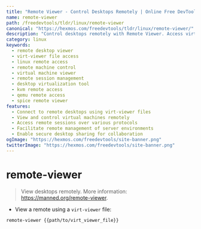 ```yaml
---
title: "Remote Viewer - Control Desktops Remotely | Online Free DevTools by Hexmos"
name: remote-viewer
path: /freedevtools/tldr/linux/remote-viewer
canonical: "https://hexmos.com/freedevtools/tldr/linux/remote-viewer/"
description: "Control desktops remotely with Remote Viewer. Access virtual machines and remote sessions easily. Free online tool, no registration required. Use with virt-viewer files for seamless access."
category: linux
keywords:
  - remote desktop viewer
  - virt-viewer file access
  - linux remote access
  - remote machine control
  - virtual machine viewer
  - remote session management
  - desktop virtualization tool
  - kvm remote access
  - qemu remote access
  - spice remote viewer
features:
  - Connect to remote desktops using virt-viewer files
  - View and control virtual machines remotely
  - Access remote sessions over various protocols
  - Facilitate remote management of server environments
  - Enable secure desktop sharing for collaboration
ogImage: "https://hexmos.com/freedevtools/site-banner.png"
twitterImage: "https://hexmos.com/freedevtools/site-banner.png"
---
```


# remote-viewer

> View desktops remotely.
> More information: <https://manned.org/remote-viewer>.

- View a remote using a `virt-viewer` file:

`remote-viewer {{path/to/virt_viewer_file}}`
